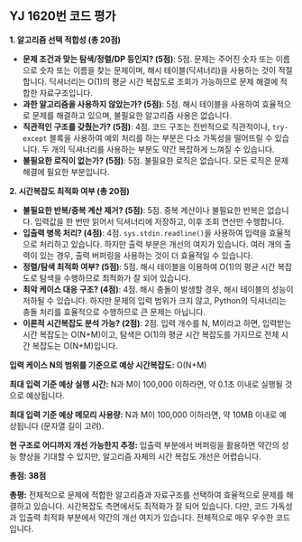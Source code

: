 ## YJ 1620번 코드 평가

**1. 알고리즘 선택 적합성 (총 20점)**

* **문제 조건과 맞는 탐색/정렬/DP 등인지? (5점)**: 5점.  문제는 주어진 숫자 또는 이름으로 숫자 또는 이름을 찾는 문제이며, 해시 테이블(딕셔너리)을 사용하는 것이 적절합니다.  딕셔너리는 O(1)의 평균 시간 복잡도로 조회가 가능하므로 문제 해결에 적합한 자료구조입니다.
* **과한 알고리즘을 사용하지 않았는가? (5점)**: 5점.  해시 테이블을 사용하여 효율적으로 문제를 해결하고 있으며, 불필요한 알고리즘 사용은 없습니다.
* **직관적인 구조를 갖췄는가? (5점)**: 4점. 코드 구조는 전반적으로 직관적이나, `try-except` 블록을 사용하여 예외 처리를 하는 부분은 다소 가독성을 떨어뜨릴 수 있습니다.  두 개의 딕셔너리를 사용하는 부분도 약간 복잡하게 느껴질 수 있습니다.
* **불필요한 로직이 없는가? (5점)**: 5점. 불필요한 로직은 없습니다. 모든 로직은 문제 해결에 필요한 부분입니다.


**2. 시간복잡도 최적화 여부 (총 20점)**

* **불필요한 반복/중복 계산 제거? (5점)**: 5점. 중복 계산이나 불필요한 반복은 없습니다.  입력값을 한 번만 읽어서 딕셔너리에 저장하고, 이후 조회 연산만 수행합니다.
* **입출력 병목 처리? (4점)**: 4점. `sys.stdin.readline()`을 사용하여 입력을 효율적으로 처리하고 있습니다.  하지만 출력 부분은 개선의 여지가 있습니다.  여러 개의 출력이 있는 경우, 출력 버퍼링을 사용하는 것이 더 효율적일 수 있습니다.
* **정렬/탐색 최적화 여부? (5점)**: 5점. 해시 테이블을 이용하여 O(1)의 평균 시간 복잡도로 탐색을 수행하므로 최적화가 잘 되어 있습니다.
* **최악 케이스 대응 구조? (4점)**: 4점. 해시 충돌이 발생할 경우, 해시 테이블의 성능이 저하될 수 있습니다.  하지만 문제의 입력 범위가 크지 않고, Python의 딕셔너리는 충돌 처리를 효율적으로 수행하므로 큰 문제는 아닙니다.
* **이론적 시간복잡도 분석 가능? (2점)**: 2점. 입력 개수를 N, M이라고 하면, 입력받는 시간 복잡도는 O(N+M)이고, 탐색은 O(1)의 평균 시간 복잡도를 가지므로 전체 시간 복잡도는 O(N+M)입니다.

**입력 케이스 N의 범위를 기준으로 예상 시간복잡도:** O(N+M)

**최대 입력 기준 예상 실행 시간:**  N과 M이 100,000 이하라면, 약 0.1초 이내로 실행될 것으로 예상됩니다.

**최대 입력 기준 예상 메모리 사용량:** N과 M이 100,000 이하라면, 약 10MB 이내로 예상됩니다 (문자열 길이 고려).

**현 구조로 어디까지 개선 가능한지 추정:**  입출력 부분에서 버퍼링을 활용하면 약간의 성능 향상을 기대할 수 있지만, 알고리즘 자체의 시간 복잡도 개선은 어렵습니다.


**총점: 38점**

**총평:** 전체적으로 문제에 적합한 알고리즘과 자료구조를 선택하여 효율적으로 문제를 해결하고 있습니다.  시간복잡도 측면에서도 최적화가 잘 되어 있습니다. 다만, 코드 가독성과 입출력 최적화 부분에서 약간의 개선 여지가 있습니다.  전체적으로 매우 우수한 코드입니다.
